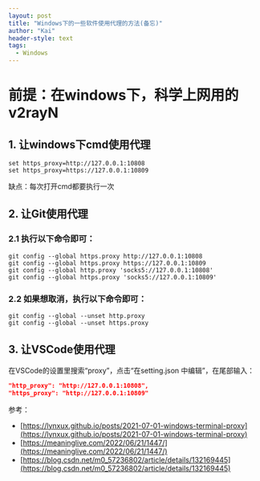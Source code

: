 ```yaml
---
layout: post
title: "Windows下的一些软件使用代理的方法(备忘)"
author: "Kai"
header-style: text
tags:
  - Windows
---
```


# 前提：在windows下，科学上网用的v2rayN

## 1. 让windows下cmd使用代理
```shell
set https_proxy=http://127.0.0.1:10808
set https_proxy=https://127.0.0.1:10809
```
缺点：每次打开cmd都要执行一次

## 2. 让Git使用代理
### 2.1 执行以下命令即可：
```shell
git config --global https.proxy http://127.0.0.1:10808
git config --global https.proxy https://127.0.0.1:10809
git config --global http.proxy 'socks5://127.0.0.1:10808'
git config --global https.proxy 'socks5://127.0.0.1:10809'
```

### 2.2 如果想取消，执行以下命令即可：
```shell
git config --global --unset http.proxy
git config --global --unset https.proxy
```

## 3. 让VSCode使用代理
在VSCode的设置里搜索“proxy”，点击“在setting.json 中编辑”，在尾部输入：
```json
"http_proxy": "http://127.0.0.1:10808",
"https_proxy": "http://127.0.0.1:10809"
```

参考：
- [https://lynxux.github.io/posts/2021-07-01-windows-terminal-proxy](https://lynxux.github.io/posts/2021-07-01-windows-terminal-proxy)
- [https://meaninglive.com/2022/06/21/1447/](https://meaninglive.com/2022/06/21/1447/)
- [https://blog.csdn.net/m0_57236802/article/details/132169445](https://blog.csdn.net/m0_57236802/article/details/132169445)